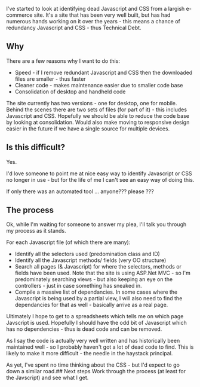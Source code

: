 I've started to look at identifying dead Javascript and CSS from a largish e-commerce site.  It's a site that has been very well built, but has had numerous hands working on it over the years - this means a chance of redundancy Javascript and CSS - thus Technical Debt.

## Why
There are a few reasons why I want to do this:

* Speed - if I remove redundant Javascript and CSS then the downloaded files are smaller - thus faster
* Cleaner code - makes maintenance easier due to smaller code base
* Consolidation of desktop and handheld code

The site currently has two versions - one for desktop, one for mobile.  Behind the scenes there are two sets of files (for part of it) - this includes Javascript and CSS.  Hopefully we should be able to reduce the code base by looking at consolidation.  Would also make moving to responsive design easier in the future if we have a single source for multiple devices.

## Is this difficult?
Yes.

I'd love someone to point me at nice easy way to identify Javascript or CSS no longer in use - but for the life of me I can't see an easy way of doing this.

If only there was an automated tool ... anyone??? please ???

## The process
Ok, while I'm waiting for someone to answer my plea, I'll talk you through my process as it stands.

For each Javascript file (of which there are many):

* Identify all the selectors used (predomination class and ID)
* Identify all the Javascript methods/ fields (very OO structure)
* Search all pages (&amp; Javascript) for where the selectors, methods or fields have been used.  Note that the site is using ASP.Net MVC - so I'm predominately searching views - but also keeping an eye on the controllers - just in case something has sneaked in.
* Compile a massive list of dependancies.  In some cases where the Javascript is being used by a partial view, I will also need to find the dependancies for that as well - basically arrive as a real page.

Ultimately I hope to get to a spreadsheets which tells me on which page Javscript is used.  Hopefully I should have the odd bit of Javascript which has no dependencies - thus is dead code and can be removed.

As I say the code is actually very well written and has historically been maintained well - so I probably haven't got a lot of dead code to find.  This is likely to make it more difficult - the needle in the haystack principal.

As yet, I've spent no time thinking about the CSS - but I'd expect to go down a similar road.## Next steps
Work through the process (at least for the Javscript) and see what I get.

